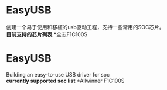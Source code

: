 # EasyUSB
  创建一个易于使用和移植的usb驱动工程，支持一些常用的SOC芯片。  
  **目前支持的芯片列表**
  *全志F1C100S
# EasyUSB
  Building an easy-to-use USB driver for soc  
  **currently supported soc list**
  *Allwinner F1C100S
